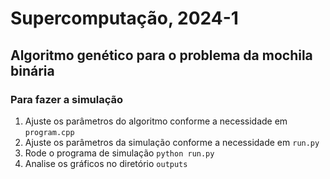# Supercomputação, 2024-1

## Algoritmo genético para o problema da mochila binária

### Para fazer a simulação
1. Ajuste os parâmetros do algoritmo conforme a necessidade em `program.cpp`
2. Ajuste os parâmetros da simulação conforme a necessidade em `run.py`
3. Rode o programa de simulação `python run.py`
4. Analise os gráficos no diretório `outputs`